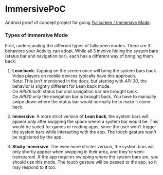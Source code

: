 # ImmersivePoC

Android proof of concept project for going [Fullscreen / Immersive Mode](https://developer.android.com/training/system-ui/immersive).

### Types of Immersive Mode

First, understanding the different types of fullscreen modes. There are 3 behaviors your Activity can adopt. While all 3 involve hiding the system bars (status bar and navigation bar), each has a different way of bringing them back:  

1. **Lean back**: Tapping on the screen once will bring the system bars back. Video players on mobile devices typically have this approach.  
Note: This isn't mentioned in the docs, but starting with *API 30*, the behavior is slightly different for Lean back mode.  
On *API29* both status bar and navigation bar are brought back.  
On *API30* only the navigation bar is brought back. You have to manually swipe down where the status bar would normally be to make it come back.  

2. **Immersive**: A more strict version of **Lean back**, the system bars will appear only after swipping the space where a system bar would be. This would be suited for games or reading apps, since the user won't trigger the system bars while interacting with the app. The touch gesture won't be registered by the app.

3. **Sticky Immersive**: The even more stricter version, the system bars will only shortly appear when swipping in their area, and they're semi-transparent. If the app requires swipping where the system bars are, you should use this mode. The touch gesture will be passed to the app, so it may respond to it too.
